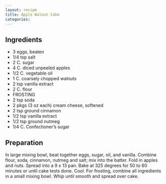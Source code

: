```yaml
---
layout: recipe
title: Apple Walnut Cake
categories:
---
```


## Ingredients

- 3 eggs, beaten
- 1/4 tsp salt
- 2 C. sugar
- 4 C. diced unpeeled apples
- 1/2 C. vegetable oil
- 1 C. coarsely chopped walnuts
- 2 tsp vanilla extract
- 2 C. flour
- FROSTING
- 2 tsp soda
- 2 pkgs (3 oz each) cream cheese, softened
- 2 tsp ground cinnamon
- 1/2 tsp vanilla extract
- 1/2 tsp ground nutmeg
- 1/4 C. Confectioner’s sugar

## Preparation

In large mixing bowl, beat together eggs, sugar, oil, and vanilla.  Combine flour, soda, cinnamon, nutmeg and salt; mix into the batter.  Fold in apples and nuts.  Spread into a 9 x 13 pan.  Bake at 325 degrees for 50 to 60 minutes or until cake tests done.  Cool.  For frosting, combine all ingredients in a small mixing bowl.  Whip until smooth and spread over cake.